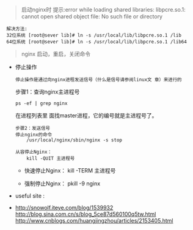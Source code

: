 >	启动nginx时 提示:error while loading shared libraries: libpcre.so.1: cannot open shared object file: No such file or directory 
	
	解决方法: 
	32位系统 [root@sever lib]# ln -s /usr/local/lib/libpcre.so.1 /lib 
	64位系统 [root@sever lib]# ln -s /usr/local/lib/libpcre.so.1 /lib64

>	nginx 启动，重启，关闭命令
	
-	停止操作

		停止操作是通过向nginx进程发送信号（什么是信号请参阅linux文 章）来进行的
	步骤1：查询nginx主进程号
	
		ps -ef | grep nginx
	在进程列表里 面找master进程，它的编号就是主进程号了。
		
		步骤2：发送信号
		停止nginx的命令
			/usr/local/nginx/sbin/nginx -s stop

		从容停止Nginx：
			kill -QUIT 主进程号
	
	-	快速停止Nginx：
			kill -TERM 主进程号
	
	-	强制停止Nginx：
			pkill -9 nginx



- useful site :
- 
	http://snowolf.iteye.com/blog/1539932
	http://blog.sina.com.cn/s/blog_5ce87d560100q5tw.html
	http://www.cnblogs.com/huangjingzhou/articles/2153405.html


